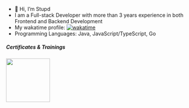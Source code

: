
- 👋 Hi, I’m Stupd
- I am a Full-stack Developer with more than 3 years experience in both Frontend and Backend Development
- My wakatime profile: [![wakatime](https://wakatime.com/badge/user/b6abda1a-ec33-4f0d-bb03-41497117f5f9.svg)](https://wakatime.com/@b6abda1a-ec33-4f0d-bb03-41497117f5f9)
- Programming Languages: Java, JavaScript/TypeScript, Go
##### Certificates & Trainings
<a href="https://www.credly.com/badges/8bde5c6f-e3e6-4897-bb22-d579ba8dd454/public_url" target="_blank"><img src="https://images.credly.com/images/0e284c3f-5164-4b21-8660-0d84737941bc/image.png" width="120" height="120" /></a>
